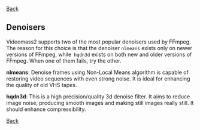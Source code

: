 [Back](../videomass2_use.md)

## Denoisers

Videomass2 supports two of the most popular denoisers used by FFmpeg. The reason for this choice is that the 
denoiser `nlmeans` exists only on newer versions of FFmpeg, while` hqdn3d` exists on both new and older versions of FFmpeg. 
When one of them fails, try the other.

**nlmeans**: Denoise frames using Non-Local Means algorithm is capable of restoring video sequences with even strong noise. 
It is ideal for enhancing the quality of old VHS tapes.   

**hqdn3d**: This is a high precision/quality 3d denoise filter. It aims to reduce image noise, producing smooth images and making 
still images really still. It should enhance compressibility.

[Back](../videomass2_use.md)
